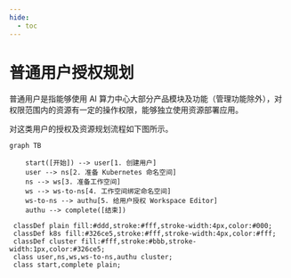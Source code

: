 ```yaml
---
hide:
  - toc
---
```


# 普通用户授权规划

普通用户是指能够使用 AI 算力中心大部分产品模块及功能（管理功能除外），对权限范围内的资源有一定的操作权限，能够独立使用资源部署应用。

对这类用户的授权及资源规划流程如下图所示。

```mermaid
graph TB

    start([开始]) --> user[1. 创建用户]
    user --> ns[2. 准备 Kubernetes 命名空间]
    ns --> ws[3. 准备工作空间]
    ws --> ws-to-ns[4. 工作空间绑定命名空间]
    ws-to-ns --> authu[5. 给用户授权 Workspace Editor]
    authu --> complete([结束])

 classDef plain fill:#ddd,stroke:#fff,stroke-width:4px,color:#000;
 classDef k8s fill:#326ce5,stroke:#fff,stroke-width:4px,color:#fff;
 classDef cluster fill:#fff,stroke:#bbb,stroke-width:1px,color:#326ce5;
 class user,ns,ws,ws-to-ns,authu cluster;
 class start,complete plain;
```
